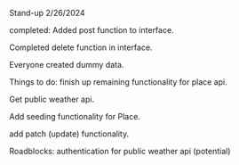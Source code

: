 Stand-up 2/26/2024

completed:
Added post function to interface. 

Completed delete function in interface. 

Everyone created dummy data.

Things to do:
finish up remaining functionality for place api.

Get public weather api.

Add seeding functionality for Place.

add patch (update) functionality.

Roadblocks:
authentication for public weather api (potential)

